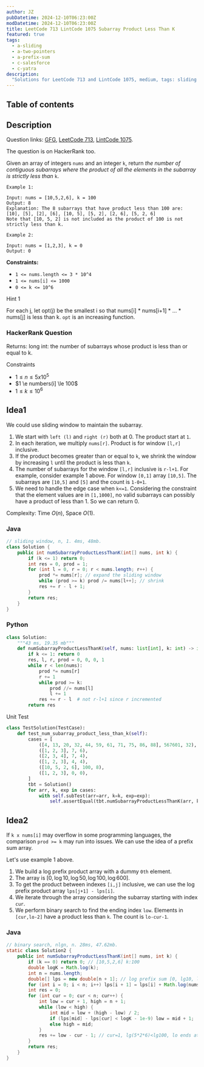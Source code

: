 ```yaml
---
author: JZ
pubDatetime: 2024-12-10T06:23:00Z
modDatetime: 2024-12-10T06:23:00Z
title: LeetCode 713 LintCode 1075 Subarray Product Less Than K
featured: true
tags:
  - a-sliding
  - a-two-pointers
  - a-prefix-sum
  - c-salesforce
  - c-yatra
description:
  "Solutions for LeetCode 713 and LintCode 1075, medium, tags: sliding window, two pointers, prefix sum; companies: salesforce, yatra."
---
```


## Table of contents

## Description

Question links: [GFG](https://www.geeksforgeeks.org/minimum-replacements-in-a-string-to-make-adjacent-characters-unequal/), [LeetCode 713](https://leetcode.com/problems/subarray-product-less-than-k/description/), [LintCode 1075](https://www.lintcode.com/problem/1075/).

The question is on HackerRank too.

Given an array of integers `nums` and an integer `k`, return _the number of contiguous subarrays where the product of all the elements in the subarray is strictly less than_ `k`.

```
Example 1:

Input: nums = [10,5,2,6], k = 100
Output: 8
Explanation: The 8 subarrays that have product less than 100 are:
[10], [5], [2], [6], [10, 5], [5, 2], [2, 6], [5, 2, 6]
Note that [10, 5, 2] is not included as the product of 100 is not strictly less than k.

Example 2:

Input: nums = [1,2,3], k = 0
Output: 0
```

**Constraints:**

-   `1 <= nums.length <= 3 * 10^4`
-   `1 <= nums[i] <= 1000`
-   `0 <= k <= 10^6`

Hint 1

For each j, let opt(j) be the smallest i so that nums[i] * nums[i+1] * ... * nums[j] is less than k. `opt` is an increasing function.

### HackerRank Question

Returns: long int: the number of subarrays whose product is less than or equal to k.

Constraints

- $1 \le n \le 5 x 10^5$
- $1 \e numbers(i] \le 100$
- $1 \le k \le 10^6$

## Idea1

We could use sliding window to maintain the subarray.

1. We start with `left (l)` and `right (r)` both at 0. The product start at `1`.
2. In each iteration, we multiply `nums[r]`. Product is for window `[l,r]` inclusive.
3. If the product becomes greater than or equal to `k`, we shrink the window by increasing `l` until the product is less than `k`.
4. The number of subarrays for the window `[l,r]` inclusive is `r-l+1`. For example, consider example 1 above. For window `[0,1]` array `[10,5]`. The subarrays are `[10,5]` and `[5]` and the count is `1-0+1`.
5. We need to handle the edge case when `k<=1`. Considering the constraint that the element values are in `[1,1000]`, no valid subarrays can possibly have a product of less than 1. So we can return 0.

Complexity: Time $O(n)$, Space $O(1)$.

### Java

```java
// sliding window, n, 1. 4ms, 48mb.
class Solution {
    public int numSubarrayProductLessThanK(int[] nums, int k) {
        if (k <= 1) return 0;
        int res = 0, prod = 1;
        for (int l = 0, r = 0; r < nums.length; r++) {
            prod *= nums[r]; // expand the sliding window
            while (prod >= k) prod /= nums[l++]; // shrink
            res += r - l + 1;
        }
        return res;
    }
}
```

### Python

```python
class Solution:
    """43 ms, 19.35 mb"""
    def numSubarrayProductLessThanK(self, nums: list[int], k: int) -> int:
        if k <= 1: return 0
        res, l, r, prod = 0, 0, 0, 1
        while r < len(nums):
            prod *= nums[r]
            r += 1
            while prod >= k:
                prod //= nums[l]
                l += 1
            res += r - l  # not r-l+1 since r incremented
        return res
```

Unit Test

```python
class TestSolution(TestCase):
    def test_num_subarray_product_less_than_k(self):
        cases = [
            ([4, 13, 20, 32, 44, 59, 61, 71, 75, 86, 88], 567601, 32),
            ([1, 2, 3], 7, 6),
            ([2, 3, 4], 7, 4),
            ([1, 2, 3], 4, 4),
            ([10, 5, 2, 6], 100, 8),
            ([1, 2, 3], 0, 0),
        ]
        tbt = Solution()
        for arr, k, exp in cases:
            with self.subTest(arr=arr, k=k, exp=exp):
                self.assertEqual(tbt.numSubarrayProductLessThanK(arr, k), exp)
```

## Idea2

If `k x nums[i]` may overflow in some programming languages, the comparison `prod >= k` may run into issues. We can use the idea of a prefix sum array.

Let's use example 1 above.

1. We build a log prefix product array with a dummy `0th` element.
2. The array is $[0, \log 10, \log 50, \log 100, \log 600]$.
3. To get the product between indexes `[i,j]` inclusive, we can use the log prefix product array `lps[j+1] - lps[i]`.
4. We iterate through the array considering the subarray starting with index `cur`.
5. We perform binary search to find the ending index `low`. Elements in `[cur,lo-2]` have a product less than `k`. The count is `lo-cur-1`.

### Java

```java
// binary search, nlgn, n. 28ms, 47.62mb.
static class Solution2 {
    public int numSubarrayProductLessThanK(int[] nums, int k) {
        if (k == 0) return 0; // [10,5,2,6] k:100
        double logK = Math.log(k);
        int n = nums.length;
        double[] lps = new double[n + 1]; // log prefix sum [0, lg10, lg50, lg100, lg600]
        for (int i = 0; i < n; i++) lps[i + 1] = lps[i] + Math.log(nums[i]);
        int res = 0;
        for (int cur = 0; cur < n; cur++) {
            int low = cur + 1, high = n + 1;
            while (low < high) {
                int mid = low + (high - low) / 2;
                if (lps[mid] - lps[cur] < logK - 1e-9) low = mid + 1;
                else high = mid;
            }
            res += low - cur - 1; // cur=1, lg(5*2*6)<lg100, lo ends at 5, 5-1-1==3
        }
        return res;
    }
}
```
